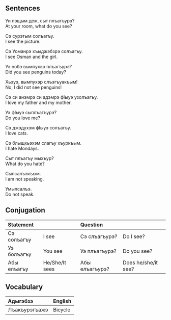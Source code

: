 ## Sentences

Уи пэщым деж, сыт плъагъурэ?  
At your room, what do you see?

Сэ сурэтым солъагъу.  
I see the picture.

Сэ Усманрэ хъыджэбзрэ солъагъу.  
I see Osman and the girl.

Уэ нобэ вымпухэр плъагъурэ?  
Did you see penguins today?

Хьэуэ, вымпухэр слъэгъуакъым!  
No, I did not see penguins!

Сэ си анэмрэ си адэмрэ фIыуэ узолъагъу.  
I love my father and my mother.

Уэ фIыуэ сыплъагъурэ?  
Do you love me?

Сэ джэдухэм фIыуэ солъагъу.  
I love cats.

Сэ блыщхьэхэм слагъу хъуркъым.  
I hate Mondays.

Сыт плъагъу мыхъур?  
What do you hate?

Сыпсалъэкъым.  
I am not speaking.

Умыпсалъэ.  
Do not speak.
## Conjugation
| Statement   |                | Question       |                     |
| :---------- | :------------- | :------------- | :------------------ |
| Сэ солъагъу | I see          | Сэ слъагъурэ?  | Do I see?           |
| Уэ болъагъу | You see        | Уэ плъагъурэ?  | Do you see?         |
| Абы елъагъу | He/She/It sees | Абы елъагъурэ? | Does he/she/it see? |
## Vocabulary

| Адыгэбзэ      | English |
| :------------ | :------ |
| Лъакъурэгъажэ | Bicycle |

